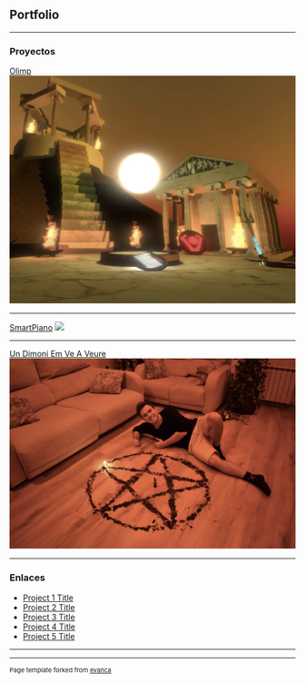 ## Portfolio

---

### Proyectos

[Olimp](/sample_page)
<img src="images/foto_olimp.jpg?raw=true"/>

---
[SmartPiano](/pdf/sample_presentation.pdf)
<img src="images/dummy_thumbnail.jpg?raw=true"/>

---
[Un Dimoni Em Ve A Veure](https://www.youtube.com/channel/UCwkT-sYdwxnXuFxn2ChyB_Q/)
<img src="images/UDEVAV_foto.jpg?raw=true"/>

---

### Enlaces

- [Project 1 Title](http://example.com/)
- [Project 2 Title](http://example.com/)
- [Project 3 Title](http://example.com/)
- [Project 4 Title](http://example.com/)
- [Project 5 Title](http://example.com/)

---




---
<p style="font-size:11px">Page template forked from <a href="https://github.com/evanca/quick-portfolio">evanca</a></p>
<!-- Remove above link if you don't want to attibute -->
